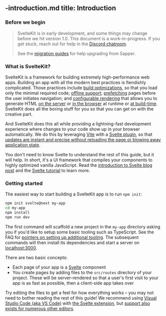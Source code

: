 -introduction.md
title: Introduction
---

### Before we begin

> SvelteKit is in early development, and some things may change before we hit version 1.0. This document is a work-in-progress. If you get stuck, reach out for help in the [Discord chatroom](https://svelte.dev/chat).
>
> See the [migration guides](/migrating) for help upgrading from Sapper.

### What is SvelteKit?

SvelteKit is a framework for building extremely high-performance web apps. Building an app with all the modern best practices is fiendishly complicated. Those practices include [build optimizations](https://vitejs.dev/guide/features.html#build-optimizations), so that you load only the minimal required code; [offline support](#service-workers); [prefetching](#anchor-options-sveltekit-prefetch) pages before the user initiates navigation; and [configurable rendering](#ssr-and-javascript) that allows you to generate HTML [on the server](#ssr-and-javascript-ssr) or [in the browser](#ssr-and-javascript-router) at runtime or [at build-time](#ssr-and-javascript-prerender). SvelteKit does all the boring stuff for you so that you can get on with the creative part.

And SvelteKit does this all while providing a lightning-fast development experience where changes to your code show up in your browser automatically. We do this by leveraging [Vite](https://vitejs.dev/) with a [Svelte plugin](https://github.com/sveltejs/vite-plugin-svelte), so that [updates are instant and precise without reloading the page or blowing away application state](https://vitejs.dev/guide/features.html#hot-module-replacement).

You don't need to know Svelte to understand the rest of this guide, but it will help. In short, it's a UI framework that compiles your components to highly optimized vanilla JavaScript. Read the [introduction to Svelte blog post](https://svelte.dev/blog/svelte-3-rethinking-reactivity) and the [Svelte tutorial](https://svelte.dev/tutorial) to learn more.

### Getting started

The easiest way to start building a SvelteKit app is to run `npm init`:

```bash
npm init svelte@next my-app
cd my-app
npm install
npm run dev
```

The first command will scaffold a new project in the `my-app` directory asking you if you'd like to setup some basic tooling such as TypeScript. See the FAQ for [pointers on setting up additional tooling](https://kit.svelte.dev/faq#integrations). The subsequent commands will then install its dependencies and start a server on [localhost:3000](http://localhost:3000).

There are two basic concepts:

- Each page of your app is a [Svelte](https://svelte.dev) component
- You create pages by adding files to the `src/routes` directory of your project. These will be server-rendered so that a user's first visit to your app is as fast as possible, then a client-side app takes over

Try editing the files to get a feel for how everything works – you may not need to bother reading the rest of this guide! We recommend using [Visual Studio Code (aka VS Code)](https://code.visualstudio.com/download) with [the Svelte extension](https://marketplace.visualstudio.com/items?itemName=svelte.svelte-vscode), but [support also exists for numerous other editors](https://sveltesociety.dev/tooling#category-Editor%20Extensions).
